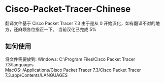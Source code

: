 # Cisco-Packet-Tracer-Chinese
翻译文件基于 Cisco Packet Tracer 7.3
由于是从 0 开始汉化，如有翻译不对的地方，还麻烦各位指正一下。
当前汉化已完成 5%

## 如何使用
将文件需要放到:
    Windows: C:\Program Files\Cisco Packet Tracer 7.3\languages\
    MacOS:   /Applications/Cisco Packet Tracer 7.3/Cisco Packet Tracer 7.3.app/Contents/LANGUAGES
